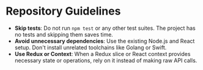 # Repository Guidelines

- **Skip tests**: Do not run `npm test` or any other test suites. The project has no tests and skipping them saves time.
- **Avoid unnecessary dependencies**: Use the existing Node.js and React setup. Don't install unrelated toolchains like Golang or Swift.
- **Use Redux or Context**: When a Redux slice or React context provides necessary state or operations, rely on it instead of making raw API calls.
